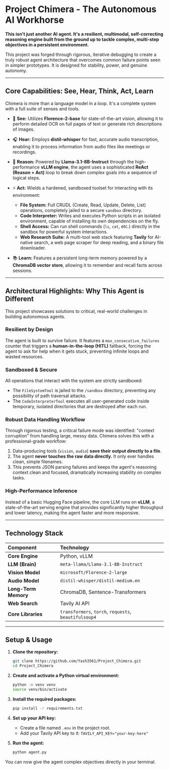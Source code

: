 # Project Chimera - The Autonomous AI Workhorse

**This isn't just another AI agent. It's a resilient, multimodal, self-correcting reasoning engine built from the ground up to tackle complex, multi-step objectives in a persistent environment.**

This project was forged through rigorous, iterative debugging to create a truly robust agent architecture that overcomes common failure points seen in simpler prototypes. It is designed for stability, power, and genuine autonomy.

---

## Core Capabilities: See, Hear, Think, Act, Learn

Chimera is more than a language model in a loop. It's a complete system with a full suite of senses and tools.

*   👀 **See:** Utilizes **Florence-2-base** for state-of-the-art vision, allowing it to perform detailed OCR on full pages of text or generate rich descriptions of images.

*   🎧 **Hear:** Employs **distil-whisper** for fast, accurate audio transcription, enabling it to process information from audio files like meetings or recordings.

*   🧠 **Reason:** Powered by **Llama-3.1-8B-Instruct** through the high-performance **vLLM engine**, the agent uses a sophisticated **ReAct (Reason + Act)** loop to break down complex goals into a sequence of logical steps.

*   ⚡ **Act:** Wields a hardened, sandboxed toolset for interacting with its environment:
    *   **File System:** Full CRUDL (Create, Read, Update, Delete, List) operations, completely jailed to a secure `sandbox` directory.
    *   **Code Interpreter:** Writes and executes Python scripts in an isolated environment, capable of installing its own dependencies on the fly.
    *   **Shell Access:** Can run shell commands (`ls`, `cat`, etc.) directly in the sandbox for powerful system interactions.
    *   **Web Research Suite:** A multi-tool web stack featuring **Tavily** for AI-native search, a web page scraper for deep reading, and a binary file downloader.

*   📚 **Learn:** Features a persistent long-term memory powered by a **ChromaDB vector store**, allowing it to remember and recall facts across sessions.

---

## Architectural Highlights: Why This Agent is Different

This project showcases solutions to critical, real-world challenges in building autonomous agents.

### Resilient by Design
The agent is built to survive failure. It features a `max_consecutive_failures` counter that triggers a **human-in-the-loop (HITL)** fallback, forcing the agent to ask for help when it gets stuck, preventing infinite loops and wasted resources.

### Sandboxed & Secure
All operations that interact with the system are strictly sandboxed:
- The `FileSystemTool` is jailed to the `/sandbox` directory, preventing any possibility of path traversal attacks.
- The `CodeInterpreterTool` executes all user-generated code inside temporary, isolated directories that are destroyed after each run.

### Robust Data Handling Workflow
Through rigorous testing, a critical failure mode was identified: "context corruption" from handling large, messy data. Chimera solves this with a professional-grade workflow:
1.  Data-producing tools (`vision`, `audio`) **save their output directly to a file**.
2.  The agent **never touches the raw data directly.** It only ever handles clean, simple filenames.
3.  This prevents JSON parsing failures and keeps the agent's reasoning context clean and focused, dramatically increasing stability on complex tasks.

### High-Performance Inference
Instead of a basic Hugging Face pipeline, the core LLM runs on **vLLM**, a state-of-the-art serving engine that provides significantly higher throughput and lower latency, making the agent faster and more responsive.

---

## Technology Stack

| Component | Technology |
| :--- | :--- |
| **Core Engine** | Python, vLLM |
| **LLM (Brain)** | `meta-llama/Llama-3.1-8B-Instruct` |
| **Vision Model** | `microsoft/Florence-2-large` |
| **Audio Model** | `distil-whisper/distil-medium.en` |
| **Long-Term Memory** | ChromaDB, Sentence-Transformers |
| **Web Search** | Tavily AI API |
| **Core Libraries** | `transformers`, `torch`, `requests`, `beautifulsoup4`|

---

## Setup & Usage

1.  **Clone the repository:**
    ```bash
    git clone https://github.com/Yash3561/Project_Chimera.git
    cd Project_Chimera
    ```

2.  **Create and activate a Python virtual environment:**
    ```bash
    python -m venv venv
    source venv/bin/activate
    ```

3.  **Install the required packages:**
    ```bash
    pip install -r requirements.txt
    ```

4.  **Set up your API key:**
    -   Create a file named `.env` in the project root.
    -   Add your Tavily API key to it: `TAVILY_API_KEY="your-key-here"`

5.  **Run the agent:**
    ```bash
    python agent.py
    ```

You can now give the agent complex objectives directly in your terminal.

